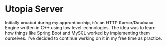 # Utopia Server
Initially created during my apprenticeship, it's an HTTP Server/Database Engine written in C++ using low level technologies. The idea was to learn how things like Spring Boot and MySQL worked by implementing them ourselves. I've decided to continue working on it in my free time as practice.
